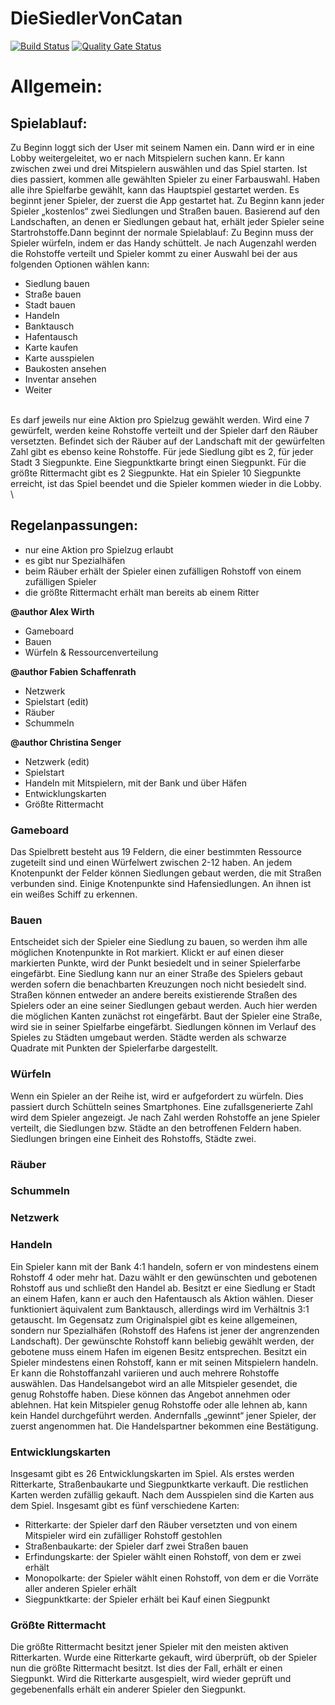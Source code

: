 # DieSiedlerVonCatan

[![Build Status](https://travis-ci.com/AlexWirthAAU/DieSiedlerVonCatan.svg?branch=master)](https://travis-ci.com/AlexWirthAAU/DieSiedlerVonCatan)
[![Quality Gate Status](https://sonarcloud.io/api/project_badges/measure?project=DieSiedlerVonCatan&metric=alert_status)](https://sonarcloud.io/dashboard?id=DieSiedlerVonCatan)

# Allgemein: 
## Spielablauf:
Zu Beginn loggt sich der User mit seinem Namen ein. Dann wird er in eine Lobby weitergeleitet, wo er nach Mitspielern suchen kann. Er kann zwischen zwei und drei Mitspielern auswählen und das Spiel starten. Ist dies passiert, kommen alle gewählten Spieler zu einer Farbauswahl. Haben alle ihre Spielfarbe gewählt, kann das Hauptspiel gestartet werden. Es beginnt jener Spieler, der zuerst die App gestartet hat. Zu Beginn kann jeder Spieler „kostenlos“ zwei Siedlungen und Straßen bauen. Basierend auf den Landschaften, an denen er Siedlungen gebaut hat, erhält jeder Spieler seine Startrohstoffe.Dann beginnt der normale Spielablauf: Zu Beginn muss der Spieler würfeln, indem er das Handy schüttelt. Je nach Augenzahl werden die Rohstoffe verteilt und Spieler kommt zu einer Auswahl bei der aus folgenden Optionen wählen kann: 

  * Siedlung bauen 
  * Straße bauen 
  * Stadt bauen 
  * Handeln 
  * Banktausch 
  * Hafentausch 
  * Karte kaufen 
  * Karte ausspielen 
  * Baukosten ansehen 
  * Inventar ansehen 
  * Weiter 

\
Es darf jeweils nur eine Aktion pro Spielzug gewählt werden. Wird eine 7 gewürfelt, werden keine Rohstoffe verteilt und der Spieler darf den Räuber versetzten. Befindet sich der Räuber auf der Landschaft mit der gewürfelten Zahl gibt es ebenso keine Rohstoffe. Für jede Siedlung gibt es 2, für jeder Stadt 3 Siegpunkte. Eine Siegpunktkarte bringt einen Siegpunkt. Für die größte Rittermacht gibt es 2 Siegpunkte. Hat ein Spieler 10 Siegpunkte erreicht, ist das Spiel beendet und die Spieler kommen wieder in die Lobby. \

## Regelanpassungen:
* nur eine Aktion pro Spielzug erlaubt
* es gibt nur Spezialhäfen
* beim Räuber erhält der Spieler einen zufälligen Rohstoff von einem zufälligen Spieler
* die größte Rittermacht erhält man bereits ab einem Ritter

**@author Alex Wirth**
* Gameboard
* Bauen
* Würfeln & Ressourcenverteilung

**@author Fabien Schaffenrath**
* Netzwerk
* Spielstart (edit)
* Räuber
* Schummeln

**@author Christina Senger**
* Netzwerk (edit)
* Spielstart
* Handeln mit Mitspielern, mit der Bank und über Häfen
* Entwicklungskarten
* Größte Rittermacht

### Gameboard
Das Spielbrett besteht aus 19 Feldern, die einer bestimmten Ressource zugeteilt sind und einen Würfelwert zwischen 2-12 haben. An jedem Knotenpunkt der Felder können Siedlungen gebaut werden, die mit Straßen verbunden sind. Einige Knotenpunkte sind Hafensiedlungen. An ihnen ist ein weißes Schiff zu erkennen. 

### Bauen
Entscheidet sich der Spieler eine Siedlung zu bauen, so werden ihm alle möglichen Knotenpunkte in Rot markiert. Klickt er auf einen dieser markierten Punkte, wird der Punkt besiedelt und in seiner Spielerfarbe eingefärbt. Eine Siedlung kann nur an einer Straße des Spielers gebaut werden sofern die benachbarten Kreuzungen noch nicht besiedelt sind.
Straßen können entweder an andere bereits existierende Straßen des Spielers oder an eine seiner Siedlungen gebaut werden. Auch hier werden die möglichen Kanten zunächst rot eingefärbt. Baut der Spieler eine Straße, wird sie in seiner Spielfarbe eingefärbt.
Siedlungen können im Verlauf des Spieles zu Städten umgebaut werden. Städte werden als schwarze Quadrate mit Punkten der Spielerfarbe dargestellt.

### Würfeln
Wenn ein Spieler an der Reihe ist, wird er aufgefordert zu würfeln. Dies passiert durch Schütteln seines Smartphones. Eine zufallsgenerierte Zahl wird dem Spieler angezeigt.
Je nach Zahl werden Rohstoffe an jene Spieler verteilt, die Siedlungen bzw. Städte an den betroffenen Feldern haben. Siedlungen bringen eine Einheit des Rohstoffs, Städte zwei.

### Räuber 

### Schummeln

### Netzwerk

### Handeln
Ein Spieler kann mit der Bank 4:1 handeln, sofern er von mindestens einem Rohstoff 4 oder mehr hat. Dazu wählt er den gewünschten und gebotenen Rohstoff aus und schließt den Handel ab. 
Besitzt er eine Siedlung er Stadt an einem Hafen, kann er auch den Hafentausch als Aktion wählen. Dieser funktioniert äquivalent zum Banktausch, allerdings wird im Verhältnis 3:1 getauscht. Im Gegensatz zum Originalspiel gibt es keine allgemeinen, sondern nur Spezialhäfen (Rohstoff des Hafens ist jener der angrenzenden Landschaft).  Der gewünschte Rohstoff kann beliebig gewählt werden, der gebotene muss einem Hafen im eigenen Besitz entsprechen.
Besitzt ein Spieler mindestens einen Rohstoff, kann er mit seinen Mitspielern handeln. Er kann die Rohstoffanzahl variieren und auch mehrere Rohstoffe auswählen. Das Handelsangebot wird an alle Mitspieler gesendet, die genug Rohstoffe haben. Diese können das Angebot annehmen oder ablehnen. Hat kein Mitspieler genug Rohstoffe oder alle lehnen ab, kann kein Handel durchgeführt werden. Andernfalls „gewinnt“ jener Spieler, der zuerst angenommen hat. Die Handelspartner bekommen eine Bestätigung.

### Entwicklungskarten
Insgesamt gibt es 26 Entwicklungskarten im Spiel. Als erstes werden Ritterkarte, Straßenbaukarte und Siegpunktkarte verkauft. Die restlichen Karten werden zufällig gekauft. Nach dem Ausspielen sind die Karten aus dem Spiel. Insgesamt gibt es fünf verschiedene Karten:
* Ritterkarte: der Spieler darf den Räuber versetzten und von einem Mitspieler wird ein zufälliger Rohstoff gestohlen
* Straßenbaukarte: der Spieler darf zwei Straßen bauen 
* Erfindungskarte: der Spieler wählt einen Rohstoff, von dem er zwei erhält
* Monopolkarte: der Spieler wählt einen Rohstoff, von dem er die Vorräte aller anderen Spieler erhält
* Siegpunktkarte: der Spieler erhält bei Kauf einen Siegpunkt

### Größte Rittermacht
Die größte Rittermacht besitzt jener Spieler mit den meisten aktiven Ritterkarten. Wurde eine Ritterkarte gekauft, wird überprüft, ob der Spieler nun die größte Rittermacht besitzt. Ist dies der Fall, erhält er einen Siegpunkt. Wird die Ritterkarte ausgespielt, wird wieder geprüft und gegebenenfalls erhält ein anderer Spieler den Siegpunkt.
